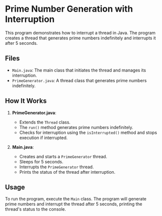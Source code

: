 # Prime Number Generation with Interruption

This program demonstrates how to interrupt a thread in Java. The program creates a thread that generates prime numbers indefinitely and interrupts it after 5 seconds.

## Files

- `Main.java`: The main class that initiates the thread and manages its interruption.
- `PrimeGenerator.java`: A thread class that generates prime numbers indefinitely.

## How It Works

1. **PrimeGenerator.java**:
    - Extends the `Thread` class.
    - The `run()` method generates prime numbers indefinitely.
    - Checks for interruption using the `isInterrupted()` method and stops execution if interrupted.

2. **Main.java**:
    - Creates and starts a `PrimeGenerator` thread.
    - Sleeps for 5 seconds.
    - Interrupts the `PrimeGenerator` thread.
    - Prints the status of the thread after interruption.

## Usage

To run the program, execute the `Main` class. The program will generate prime numbers and interrupt the thread after 5 seconds, printing the thread's status to the console.